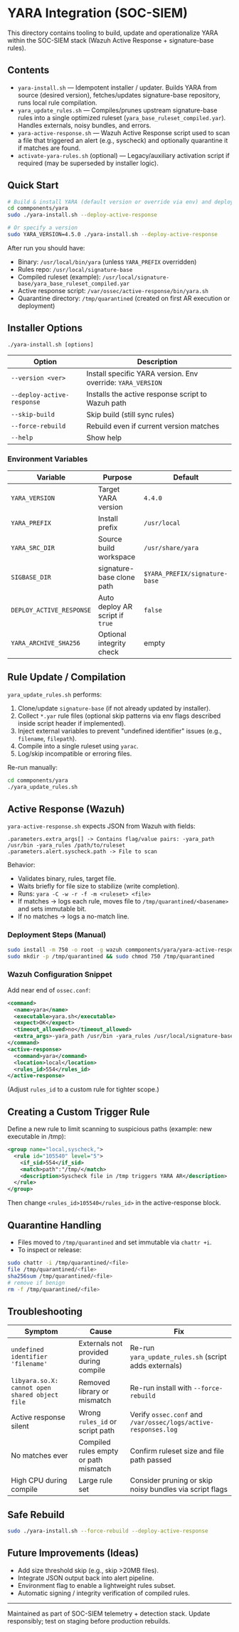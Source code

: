 # YARA Integration (SOC-SIEM)

This directory contains tooling to build, update and operationalize YARA within the SOC-SIEM stack (Wazuh Active Response + signature-base rules).

## Contents

- `yara-install.sh` — Idempotent installer / updater. Builds YARA from source (desired version), fetches/updates signature-base repository, runs local rule compilation.
- `yara_update_rules.sh` — Compiles/prunes upstream signature-base rules into a single optimized ruleset (`yara_base_ruleset_compiled.yar`). Handles externals, noisy bundles, and errors.
- `yara-active-response.sh` — Wazuh Active Response script used to scan a file that triggered an alert (e.g., syscheck) and optionally quarantine it if matches are found.
- `activate-yara-rules.sh` (optional) — Legacy/auxiliary activation script if required (may be superseded by installer logic).

## Quick Start

```bash
# Build & install YARA (default version or override via env) and deploy active response
cd commponents/yara
sudo ./yara-install.sh --deploy-active-response

# Or specify a version
sudo YARA_VERSION=4.5.0 ./yara-install.sh --deploy-active-response
```

After run you should have:
- Binary: `/usr/local/bin/yara` (unless `YARA_PREFIX` overridden)
- Rules repo: `/usr/local/signature-base`
- Compiled ruleset (example): `/usr/local/signature-base/yara_base_ruleset_compiled.yar`
- Active response script: `/var/ossec/active-response/bin/yara.sh`
- Quarantine directory: `/tmp/quarantined` (created on first AR execution or deployment)

## Installer Options

`./yara-install.sh [options]`

| Option | Description |
|--------|-------------|
| `--version <ver>` | Install specific YARA version. Env override: `YARA_VERSION` |
| `--deploy-active-response` | Installs the active response script to Wazuh path |
| `--skip-build` | Skip build (still sync rules) |
| `--force-rebuild` | Rebuild even if current version matches |
| `--help` | Show help |

### Environment Variables

| Variable | Purpose | Default |
|----------|---------|---------|
| `YARA_VERSION` | Target YARA version | `4.4.0` |
| `YARA_PREFIX` | Install prefix | `/usr/local` |
| `YARA_SRC_DIR` | Source build workspace | `/usr/share/yara` |
| `SIGBASE_DIR` | signature-base clone path | `$YARA_PREFIX/signature-base` |
| `DEPLOY_ACTIVE_RESPONSE` | Auto deploy AR script if `true` | `false` |
| `YARA_ARCHIVE_SHA256` | Optional integrity check | empty |

## Rule Update / Compilation

`yara_update_rules.sh` performs:
1. Clone/update `signature-base` (if not already updated by installer).
2. Collect `*.yar` rule files (optional skip patterns via env flags described inside script header if implemented).
3. Inject external variables to prevent "undefined identifier" issues (e.g., `filename`, `filepath`).
4. Compile into a single ruleset using `yarac`.
5. Log/skip incompatible or erroring files.

Re-run manually:
```bash
cd commponents/yara
./yara_update_rules.sh
```

## Active Response (Wazuh)

`yara-active-response.sh` expects JSON from Wazuh with fields:
```
.parameters.extra_args[] -> Contains flag/value pairs: -yara_path /usr/bin -yara_rules /path/to/ruleset
.parameters.alert.syscheck.path -> File to scan
```

Behavior:
- Validates binary, rules, target file.
- Waits briefly for file size to stabilize (write completion).
- Runs: `yara -C -w -r -f -m <ruleset> <file>`
- If matches -> logs each rule, moves file to `/tmp/quarantined/<basename>` and sets immutable bit.
- If no matches -> logs a no-match line.

### Deployment Steps (Manual)
```bash
sudo install -m 750 -o root -g wazuh commponents/yara/yara-active-response.sh /var/ossec/active-response/bin/yara.sh
sudo mkdir -p /tmp/quarantined && sudo chmod 750 /tmp/quarantined
```

### Wazuh Configuration Snippet
Add near end of `ossec.conf`:
```xml
<command>
  <name>yara</name>
  <executable>yara.sh</executable>
  <expect>OK</expect>
  <timeout_allowed>no</timeout_allowed>
  <extra_args>-yara_path /usr/bin -yara_rules /usr/local/signature-base/yara_base_ruleset_compiled.yar</extra_args>
</command>
<active-response>
  <command>yara</command>
  <location>local</location>
  <rules_id>554</rules_id>
</active-response>
```
(Adjust `rules_id` to a custom rule for tighter scope.)

## Creating a Custom Trigger Rule
Define a new rule to limit scanning to suspicious paths (example: new executable in /tmp):
```xml
<group name="local,syscheck,">
  <rule id="105540" level="5">
    <if_sid>554</if_sid>
    <match>path":"/tmp/</match>
    <description>Syscheck file in /tmp triggers YARA AR</description>
  </rule>
</group>
```
Then change `<rules_id>105540</rules_id>` in the active-response block.

## Quarantine Handling
- Files moved to `/tmp/quarantined` and set immutable via `chattr +i`.
- To inspect or release:
```bash
sudo chattr -i /tmp/quarantined/<file>
file /tmp/quarantined/<file>
sha256sum /tmp/quarantined/<file>
# remove if benign
rm -f /tmp/quarantined/<file>
```

## Troubleshooting
| Symptom | Cause | Fix |
|---------|-------|-----|
| `undefined identifier 'filename'` | Externals not provided during compile | Re-run `yara_update_rules.sh` (script adds externals) |
| `libyara.so.X: cannot open shared object file` | Removed library or mismatch | Re-run install with `--force-rebuild` |
| Active response silent | Wrong `rules_id` or script path | Verify `ossec.conf` and `/var/ossec/logs/active-responses.log` |
| No matches ever | Compiled rules empty or path mismatch | Confirm ruleset size and file path passed |
| High CPU during compile | Large rule set | Consider pruning or skip noisy bundles via script flags |

## Safe Rebuild
```bash
sudo ./yara-install.sh --force-rebuild --deploy-active-response
```

## Future Improvements (Ideas)
- Add size threshold skip (e.g., skip >20MB files).
- Integrate JSON output back into alert pipeline.
- Environment flag to enable a lightweight rules subset.
- Automatic signing / integrity verification of compiled rules.

---
Maintained as part of SOC-SIEM telemetry + detection stack. Update responsibly; test on staging before production rebuilds.

